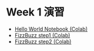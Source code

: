 # Week 1 演習
- [Hello World Notebook (Colab)](https://colab.research.google.com/drive/1Ab11yGNzIKOopncMMoeBxmDD6l-VD7iU?usp=sharing)
- [FizzBuzz step1 (Colab)](https://colab.research.google.com/drive/1jQJ346pFf-EuVgBj7SZTnJl4NbTGRiE8?usp=sharing)
- [FizzBuzz step2 (Colab)](https://colab.research.google.com/drive/1mrUiynSq8zI5HwZdODRePlKhSWYCM4VF?usp=sharing)
